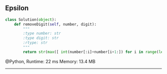 ## Epsilon
```py
class Solution(object):
    def removeDigit(self, number, digit):
        """
        :type number: str
        :type digit: str
        :rtype: str
        """
        return str(max([ int(number[:i]+number[i+1:]) for i in range(len(number)) if number[i] == digit ]))
```
@Python, 
Runtime: 22 ms
Memory: 13.4 MB

---
